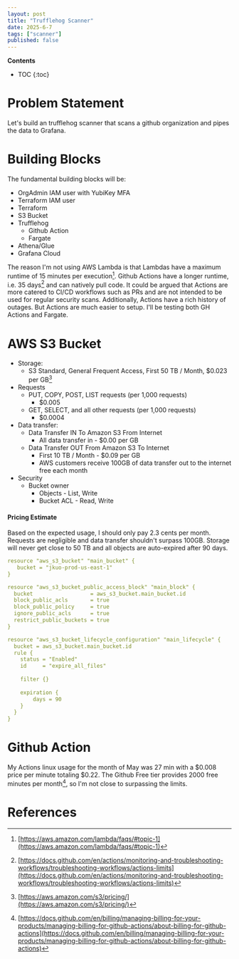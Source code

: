```yaml
---
layout: post
title: "Trufflehog Scanner"
date: 2025-6-7
tags: ["scanner"]
published: false
---
```


**Contents**
* TOC
{:toc}

# Problem Statement
Let's build an trufflehog scanner that scans a github organization and pipes the data to Grafana.

# Building Blocks
The fundamental building blocks will be:

* OrgAdmin IAM user with YubiKey MFA
* Terraform IAM user
* Terraform
* S3 Bucket
* Trufflehog
    * Github Action
    * Fargate 
* Athena/Glue
* Grafana Cloud

The reason I'm not using AWS Lambda is that Lambdas have a maximum runtime of 15 minutes per execution[^1]. Github Actions have a longer runtime, i.e. 35 days[^2] and can natively pull code. It could be argued that Actions are more catered to CI/CD workflows such as PRs and are not intended to be used for regular security scans. Additionally, Actions have a rich history of outages. But Actions are much easier to setup. I'll be testing both GH Actions and Fargate.

# AWS S3 Bucket
* Storage:
    * S3 Standard, General Frequent Access, First 50 TB / Month, $0.023 per GB[^3]
* Requests
    * PUT, COPY, POST, LIST requests (per 1,000 requests)	
        * $0.005
    * GET, SELECT, and all other requests (per 1,000 requests)
        * $0.0004
* Data transfer:
    * Data Transfer IN To Amazon S3 From Internet
        * All data transfer in - $0.00 per GB
    * Data Transfer OUT From Amazon S3 To Internet
        * First 10 TB / Month - $0.09 per GB
        * AWS customers receive 100GB of data transfer out to the internet free each month
* Security
    * Bucket owner
        * Objects - List, Write
        * Bucket ACL - Read, Write

#### Pricing Estimate
Based on the expected usage, I should only pay 2.3 cents per month. Requests are negligible and data transfer shouldn't surpass 100GB. Storage will never get close to 50 TB and all objects are auto-expired after 90 days. 

```yaml
resource "aws_s3_bucket" "main_bucket" {
   bucket = "jkuo-prod-us-east-1"
}

resource "aws_s3_bucket_public_access_block" "main_block" {
  bucket                  = aws_s3_bucket.main_bucket.id
  block_public_acls       = true
  block_public_policy     = true
  ignore_public_acls      = true
  restrict_public_buckets = true
}

resource "aws_s3_bucket_lifecycle_configuration" "main_lifecycle" {
  bucket = aws_s3_bucket.main_bucket.id
  rule {
    status = "Enabled"
    id     = "expire_all_files"
    
    filter {}
    
    expiration {
        days = 90
    }
  }
}
```

# Github Action
My Actions linux usage for the month of May was 27 min with a $0.008 price per minute totaling $0.22. The Github Free tier provides 2000 free minutes per month[^4], so I'm not close to surpassing the limits.

# References
[^1]: [https://aws.amazon.com/lambda/faqs/#topic-1](https://aws.amazon.com/lambda/faqs/#topic-1)

[^2]: [https://docs.github.com/en/actions/monitoring-and-troubleshooting-workflows/troubleshooting-workflows/actions-limits](https://docs.github.com/en/actions/monitoring-and-troubleshooting-workflows/troubleshooting-workflows/actions-limits)

[^3]: [https://aws.amazon.com/s3/pricing/](https://aws.amazon.com/s3/pricing/)

[^4]: [https://docs.github.com/en/billing/managing-billing-for-your-products/managing-billing-for-github-actions/about-billing-for-github-actions](https://docs.github.com/en/billing/managing-billing-for-your-products/managing-billing-for-github-actions/about-billing-for-github-actions)